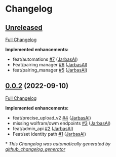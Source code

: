 # Changelog

## [Unreleased](https://github.com/OpenVoiceOS/selene_api/tree/HEAD)

[Full Changelog](https://github.com/OpenVoiceOS/selene_api/compare/0.0.2...HEAD)

**Implemented enhancements:**

- feat/automations [\#7](https://github.com/OpenVoiceOS/selene_api/pull/7) ([JarbasAl](https://github.com/JarbasAl))
- Feat/pairing manager [\#6](https://github.com/OpenVoiceOS/selene_api/pull/6) ([JarbasAl](https://github.com/JarbasAl))
- feat/pairing\_manager [\#5](https://github.com/OpenVoiceOS/selene_api/pull/5) ([JarbasAl](https://github.com/JarbasAl))

## [0.0.2](https://github.com/OpenVoiceOS/selene_api/tree/0.0.2) (2022-09-10)

[Full Changelog](https://github.com/OpenVoiceOS/selene_api/compare/a4dbde9e07343bbff10ce7072e89d0e56c36ce78...0.0.2)

**Implemented enhancements:**

- feat/precise\_upload\_v2 [\#4](https://github.com/OpenVoiceOS/selene_api/pull/4) ([JarbasAl](https://github.com/JarbasAl))
- missing wolfram/owm endpoints [\#3](https://github.com/OpenVoiceOS/selene_api/pull/3) ([JarbasAl](https://github.com/JarbasAl))
- feat/admin\_api [\#2](https://github.com/OpenVoiceOS/selene_api/pull/2) ([JarbasAl](https://github.com/JarbasAl))
- Feat/set identity path [\#1](https://github.com/OpenVoiceOS/selene_api/pull/1) ([JarbasAl](https://github.com/JarbasAl))



\* *This Changelog was automatically generated by [github_changelog_generator](https://github.com/github-changelog-generator/github-changelog-generator)*

